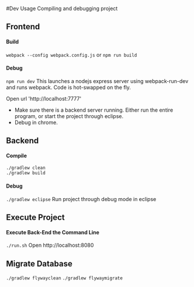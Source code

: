 #Dev Usage
Compiling and debugging project

## Frontend

#### Build
`webpack --config webpack.config.js` or `npm run build`

#### Debug
`npm run dev`
This launches a nodejs express server using webpack-run-dev and runs webpack.  Code is hot-swapped on the fly.

Open url 'http://localhost:7777'

* Make sure there is a backend server running. Either run the entire program, or start the project through eclipse.
* Debug in chrome.

## Backend 

#### Compile
`./gradlew clean`   
`./gradlew build`

#### Debug
`./gradlew eclipse`
Run project through debug mode in eclipse

## Execute Project
#### Execute Back-End the Command Line
`./run.sh`
Open http://localhost:8080

## Migrate Database
`./gradlew flywayclean`
`./gradlew flywaymigrate`

